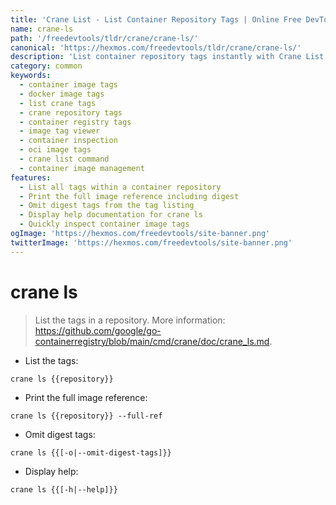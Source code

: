 ```yaml
---
title: 'Crane List - List Container Repository Tags | Online Free DevTools by Hexmos'
name: crane-ls
path: '/freedevtools/tldr/crane/crane-ls/'
canonical: 'https://hexmos.com/freedevtools/tldr/crane/crane-ls/'
description: 'List container repository tags instantly with Crane List. Inspect your container images quickly and efficiently using command line. Free online tool, no registration required.'
category: common
keywords:
  - container image tags
  - docker image tags
  - list crane tags
  - crane repository tags
  - container registry tags
  - image tag viewer
  - container inspection
  - oci image tags
  - crane list command
  - container image management
features:
  - List all tags within a container repository
  - Print the full image reference including digest
  - Omit digest tags from the tag listing
  - Display help documentation for crane ls
  - Quickly inspect container image tags
ogImage: 'https://hexmos.com/freedevtools/site-banner.png'
twitterImage: 'https://hexmos.com/freedevtools/site-banner.png'
---
```


# crane ls

> List the tags in a repository.
> More information: <https://github.com/google/go-containerregistry/blob/main/cmd/crane/doc/crane_ls.md>.

- List the tags:

`crane ls {{repository}}`

- Print the full image reference:

`crane ls {{repository}} --full-ref`

- Omit digest tags:

`crane ls {{[-o|--omit-digest-tags]}}`

- Display help:

`crane ls {{[-h|--help]}}`

